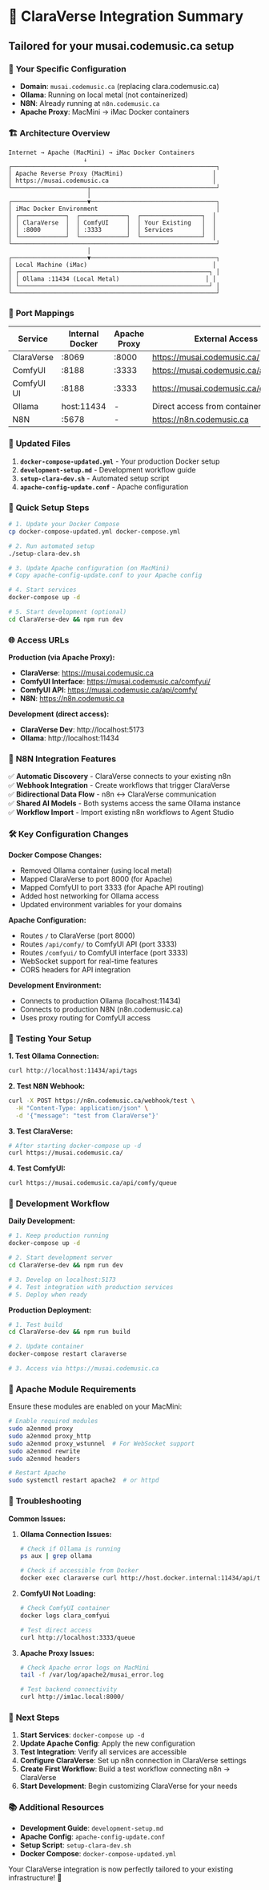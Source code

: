 # 🚀 ClaraVerse Integration Summary
## Tailored for your musai.codemusic.ca setup

### 🎯 **Your Specific Configuration**

- **Domain**: `musai.codemusic.ca` (replacing clara.codemusic.ca)
- **Ollama**: Running on local metal (not containerized)
- **N8N**: Already running at `n8n.codemusic.ca`
- **Apache Proxy**: MacMini → iMac Docker containers

### 🏗️ **Architecture Overview**

```
Internet → Apache (MacMini) → iMac Docker Containers
                     ↓
┌─────────────────────────────────────────────────────────┐
│ Apache Reverse Proxy (MacMini)                         │
│ https://musai.codemusic.ca                             │
└─────────────────────┬───────────────────────────────────┘
                      │
┌─────────────────────▼───────────────────────────────────┐
│ iMac Docker Environment                                 │
│ ┌─────────────┐  ┌─────────────┐  ┌─────────────────┐  │
│ │ ClaraVerse  │  │ ComfyUI     │  │ Your Existing   │  │
│ │ :8000       │  │ :3333       │  │ Services        │  │
│ └─────────────┘  └─────────────┘  └─────────────────┘  │
└─────────────────────────────────────────────────────────┘
                      │
┌─────────────────────▼───────────────────────────────────┐
│ Local Machine (iMac)                                   │
│ ┌─────────────────────────────────────────────────────┐ │
│ │ Ollama :11434 (Local Metal)                        │ │
│ └─────────────────────────────────────────────────────┘ │
└─────────────────────────────────────────────────────────┘
```

### 🔧 **Port Mappings**

| Service | Internal Docker | Apache Proxy | External Access |
|---------|----------------|--------------|-----------------|
| ClaraVerse | :8069 | :8000 | https://musai.codemusic.ca/ |
| ComfyUI | :8188 | :3333 | https://musai.codemusic.ca/api/comfy/ |
| ComfyUI UI | :8188 | :3333 | https://musai.codemusic.ca/comfyui/ |
| Ollama | host:11434 | - | Direct access from containers |
| N8N | :5678 | - | https://n8n.codemusic.ca |

### 📁 **Updated Files**

1. **`docker-compose-updated.yml`** - Your production Docker setup
2. **`development-setup.md`** - Development workflow guide
3. **`setup-clara-dev.sh`** - Automated setup script
4. **`apache-config-update.conf`** - Apache configuration

### 🚀 **Quick Setup Steps**

```bash
# 1. Update your Docker Compose
cp docker-compose-updated.yml docker-compose.yml

# 2. Run automated setup
./setup-clara-dev.sh

# 3. Update Apache configuration (on MacMini)
# Copy apache-config-update.conf to your Apache config

# 4. Start services
docker-compose up -d

# 5. Start development (optional)
cd ClaraVerse-dev && npm run dev
```

### 🌐 **Access URLs**

**Production (via Apache Proxy):**
- **ClaraVerse**: https://musai.codemusic.ca
- **ComfyUI Interface**: https://musai.codemusic.ca/comfyui/
- **ComfyUI API**: https://musai.codemusic.ca/api/comfy/
- **N8N**: https://n8n.codemusic.ca

**Development (direct access):**
- **ClaraVerse Dev**: http://localhost:5173
- **Ollama**: http://localhost:11434

### 🔗 **N8N Integration Features**

✅ **Automatic Discovery** - ClaraVerse connects to your existing n8n  
✅ **Webhook Integration** - Create workflows that trigger ClaraVerse  
✅ **Bidirectional Data Flow** - n8n ↔ ClaraVerse communication  
✅ **Shared AI Models** - Both systems access the same Ollama instance  
✅ **Workflow Import** - Import existing n8n workflows to Agent Studio  

### 🛠️ **Key Configuration Changes**

**Docker Compose Changes:**
- Removed Ollama container (using local metal)
- Mapped ClaraVerse to port 8000 (for Apache)
- Mapped ComfyUI to port 3333 (for Apache API routing)
- Added host networking for Ollama access
- Updated environment variables for your domains

**Apache Configuration:**
- Routes `/` to ClaraVerse (port 8000)
- Routes `/api/comfy/` to ComfyUI API (port 3333)
- Routes `/comfyui/` to ComfyUI interface (port 3333)
- WebSocket support for real-time features
- CORS headers for API integration

**Development Environment:**
- Connects to production Ollama (localhost:11434)
- Connects to production N8N (n8n.codemusic.ca)
- Uses proxy routing for ComfyUI access

### 🧪 **Testing Your Setup**

**1. Test Ollama Connection:**
```bash
curl http://localhost:11434/api/tags
```

**2. Test N8N Webhook:**
```bash
curl -X POST https://n8n.codemusic.ca/webhook/test \
  -H "Content-Type: application/json" \
  -d '{"message": "test from ClaraVerse"}'
```

**3. Test ClaraVerse:**
```bash
# After starting docker-compose up -d
curl https://musai.codemusic.ca/
```

**4. Test ComfyUI:**
```bash
curl https://musai.codemusic.ca/api/comfy/queue
```

### 🎯 **Development Workflow**

**Daily Development:**
```bash
# 1. Keep production running
docker-compose up -d

# 2. Start development server
cd ClaraVerse-dev && npm run dev

# 3. Develop on localhost:5173
# 4. Test integration with production services
# 5. Deploy when ready
```

**Production Deployment:**
```bash
# 1. Test build
cd ClaraVerse-dev && npm run build

# 2. Update container
docker-compose restart claraverse

# 3. Access via https://musai.codemusic.ca
```

### 🔧 **Apache Module Requirements**

Ensure these modules are enabled on your MacMini:
```bash
# Enable required modules
sudo a2enmod proxy
sudo a2enmod proxy_http
sudo a2enmod proxy_wstunnel  # For WebSocket support
sudo a2enmod rewrite
sudo a2enmod headers

# Restart Apache
sudo systemctl restart apache2  # or httpd
```

### 🐛 **Troubleshooting**

**Common Issues:**

1. **Ollama Connection Issues:**
   ```bash
   # Check if Ollama is running
   ps aux | grep ollama
   
   # Check if accessible from Docker
   docker exec claraverse curl http://host.docker.internal:11434/api/tags
   ```

2. **ComfyUI Not Loading:**
   ```bash
   # Check ComfyUI container
   docker logs clara_comfyui
   
   # Test direct access
   curl http://localhost:3333/queue
   ```

3. **Apache Proxy Issues:**
   ```bash
   # Check Apache error logs on MacMini
   tail -f /var/log/apache2/musai_error.log
   
   # Test backend connectivity
   curl http://im1ac.local:8000/
   ```

### 🎉 **Next Steps**

1. **Start Services**: `docker-compose up -d`
2. **Update Apache Config**: Apply the new configuration
3. **Test Integration**: Verify all services are accessible
4. **Configure ClaraVerse**: Set up n8n connection in ClaraVerse settings
5. **Create First Workflow**: Build a test workflow connecting n8n → ClaraVerse
6. **Start Development**: Begin customizing ClaraVerse for your needs

### 📚 **Additional Resources**

- **Development Guide**: `development-setup.md`
- **Apache Config**: `apache-config-update.conf`
- **Setup Script**: `setup-clara-dev.sh`
- **Docker Compose**: `docker-compose-updated.yml`

Your ClaraVerse integration is now perfectly tailored to your existing infrastructure! 🚀 